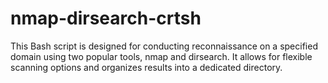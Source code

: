 # nmap-dirsearch-crtsh

This Bash script is designed for conducting reconnaissance on a specified domain using two popular tools, nmap and dirsearch. It allows for flexible scanning options and organizes results into a dedicated directory.
